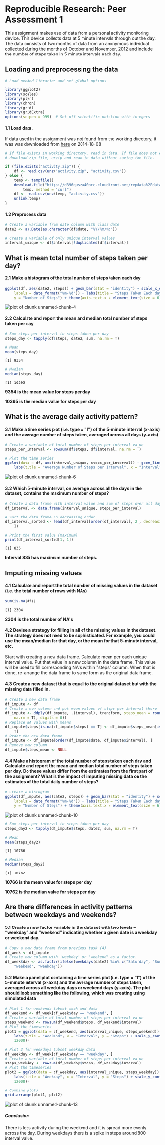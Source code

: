 

# Reproducible Research: Peer Assessment 1  
  
    
This assignment makes use of data from a personal activity monitoring device. This device collects data at 5 minute intervals through out the day. The data consists of two months of data from an anonymous individual collected during the months of October and November, 2012 and include the number of steps taken in 5 minute intervals each day.

## Loading and preprocessing the data


```r
# Load needed libraries and set global options

library(ggplot2)
library(scales)
library(plyr)
library(chron)
library(grid)
library(gridExtra)
options(scipen = 999)  # Set off scientific notation with integers
```

#### 1.1 Load data.

If data used in the assignment was not found from the working directory, it was was downloaded from [here](https://d396qusza40orc.cloudfront.net/repdata%2Fdata%2Factivity.zip) on 
2014-18-08



```r
# If file exists in working directory, read in data. If file does not exist,
# download zip file, unzip and read in data without saving the file.

if (file.exists("activity.zip")) {
    df <- read.csv(unz("activity.zip", "activity.csv"))
} else {
    temp <- tempfile()
    download.file("https://d396qusza40orc.cloudfront.net/repdata%2Fdata%2Factivity.zip", 
        temp, method = "curl")
    df <- read.csv(unz(temp, "activity.csv"))
    unlink(temp)
}
```
#### 1.2 Preprocess data  


```r
# Create a variable from date column with class date
date2 <- as.Date(as.character(df$date, "%Y/%m/%d"))

# Create a variable of only unique interval values
interval_unique <- df$interval[!duplicated(df$interval)]
```
  
## What is mean total number of steps taken per day?  

#### 2.1 Make a histogram of the total number of steps taken each day 

```r
ggplot(df, aes(date2, steps)) + geom_bar(stat = "identity") + scale_x_date(breaks = "1 day", 
    labels = date_format("%m-%d")) + labs(title = "Steps Taken Each day", x = "Date", 
    y = "Number of Steps") + theme(axis.text.x = element_text(size = 6, angle = 90))
```

<img src="figure/unnamed-chunk-4.png" title="plot of chunk unnamed-chunk-4" alt="plot of chunk unnamed-chunk-4" style="display: block; margin: auto;" />

#### 2.2 Calculate and report the mean and median total number of steps taken per day 


```r
# Sum steps per interval to steps taken per day
steps_day <- tapply(df$steps, date2, sum, na.rm = T)

# Mean
mean(steps_day)
```

```
[1] 9354
```

```r
# Mwdian
median(steps_day)
```

```
[1] 10395
```

**9354 is the mean value for steps per day**

**10395 is the median value for steps per day**

## What is the average daily activity pattern?

#### 3.1 Make a time series plot (i.e. type = "l") of the 5-minute interval (x-axis) and the average number of steps taken, averaged across all days (y-axis) 


```r
# Create a variable of total number of steps per interval value
steps_per_interval <- rowsum(df$steps, df$interval, na.rm = T)

# Plot the time series
ggplot(data = df, aes(interval_unique, steps_per_interval)) + geom_line() + 
    labs(title = "Average Number of Steps per Interval", x = "Interval", y = "Number of Steps")
```

<img src="figure/unnamed-chunk-6.png" title="plot of chunk unnamed-chunk-6" alt="plot of chunk unnamed-chunk-6" style="display: block; margin: auto;" />
  
#### 3.2 Which 5-minute interval, on average across all the days in the dataset, contains the maximum number of steps? 


```r
# Create a data frame with interval value and sum of steps over all days
df_interval <- data.frame(interval_unique, steps_per_interval)

# Sort the data frame in decreasing order
df_interval_sorted <- head(df_interval[order(df_interval[, 2], decreasing = T), 
    ])

# Print the first value (maximum)
print(df_interval_sorted[1, 1])
```

```
[1] 835
```

**Interval 835 has maximum number of steps.**

## Imputing missing values

#### 4.1 Calculate and report the total number of missing values in the dataset (i.e. the total number of rows with NAs) 


```r
sum(is.na(df))
```

```
[1] 2304
```

**2304 is the total number of NA's**

#### 4.2 Devise a strategy for filling in all of the missing values in the dataset. The strategy does not need to be sophisticated. For example, you could use the mean/median for that day, or the mean for that 5-minute interval, etc.

Start with creating a new data frame. Calculate mean per each unique interval value. Put that value in a new column in the data frame. This value will be used to fill corresponding NA's within "steps" column. When that is done, re-arrange the data frame to same form as the original data frame.

#### 4.3 Create a new dataset that is equal to the original dataset but with the missing data filled in. 


```r
# Create a new data frame
df_impute <- df
# Create a new column and put mean values of steps per interval there
df_impute <- ddply(df_impute, .(interval), transform, steps_mean = round(mean(steps, 
    na.rm = T), digits = 0))
# Replace NA values with means
df_impute$steps[is.na(df_impute$steps) == T] <- df_impute$steps_mean[is.na(df_impute$steps) == 
    T]
# Order the new data frame
df_impute <- df_impute[order(df_impute$date, df_impute$interval), ]
# Remove new column
df_impute$steps_mean <- NULL
```

#### 4.4 Make a histogram of the total number of steps taken each day and Calculate and report the mean and median total number of steps taken per day. Do these values differ from the estimates from the first part of the assignment? What is the impact of imputing missing data on the estimates of the total daily number of steps? 


```r
# Create a histogram
ggplot(df_impute, aes(date2, steps)) + geom_bar(stat = "identity") + scale_x_date(breaks = "1 day", 
    labels = date_format("%m-%d")) + labs(title = "Steps Taken Each day", x = "Date", 
    y = "Number of Steps") + theme(axis.text.x = element_text(size = 6, angle = 90))
```

<img src="figure/unnamed-chunk-10.png" title="plot of chunk unnamed-chunk-10" alt="plot of chunk unnamed-chunk-10" style="display: block; margin: auto;" />


```r
# Sum steps per interval to steps taken per day
steps_day2 <- tapply(df_impute$steps, date2, sum, na.rm = T)

# Mean
mean(steps_day2)
```

```
[1] 10766
```

```r
# Median
median(steps_day2)
```

```
[1] 10762
```
**10766 is the mean value for steps per day**

**10762 is the median value for steps per day**

## Are there differences in activity patterns between weekdays and weekends?

#### 5.1 Create a new factor variable in the dataset with two levels – “weekday” and “weekend” indicating whether a given date is a weekday or weekend day. 


```r
# Copy a new data frame from previous task (4)
df_week <- df_impute
# Create new column with 'weekday' or 'weekend' as a factor.
df_week$day <- as.factor(ifelse(weekdays(date2) %in% c("Saturday", "Sunday"), 
    "weekend", "weekday"))
```

#### 5.2 Make a panel plot containing a time series plot (i.e. type = "l") of the 5-minute interval (x-axis) and the average number of steps taken, averaged across all weekday days or weekend days (y-axis). The plot should look something like the following, which was creating using simulated data 


```r
# Plot 1 for weekends Subset week-end data
df_weekend <- df_week[df_week$day == "weekend", ]
# Create a variable of total number of steps per interval value
steps_weekend <- rowsum(df_weekend$steps, df_weekend$interval)
# Plot the timeseries
plot1 = ggplot(data = df_weekend, aes(interval_unique, steps_weekend)) + geom_line() + 
    labs(title = "Weekend", x = "Interval", y = "Steps") + scale_y_continuous(limits = c(0, 
    12000))

# Plot 2 for weekdays Subset weekday data
df_weekday <- df_week[df_week$day == "weekday", ]
# Create a variable of total number of steps per interval value
steps_weekday <- rowsum(df_weekday$steps, df_weekday$interval)
# Plot the timeseries
plot2 = ggplot(data = df_weekday, aes(interval_unique, steps_weekday)) + geom_line() + 
    labs(title = "Weekday", x = "Interval", y = "Steps") + scale_y_continuous(limits = c(0, 
    12000))

# Combine plots
grid.arrange(plot1, plot2)
```

<img src="figure/unnamed-chunk-13.png" title="plot of chunk unnamed-chunk-13" alt="plot of chunk unnamed-chunk-13" style="display: block; margin: auto;" />
  
##### Conclusion

There is less activity during the weekend and it is spread more evenly across the day. During weekdays there is a spike in steps around 800 interval value.
